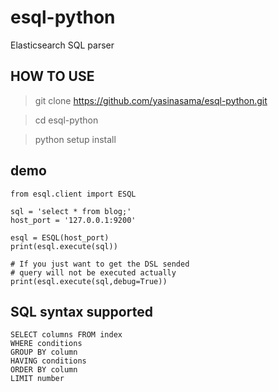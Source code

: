 # esql-python

Elasticsearch SQL parser

## HOW TO USE

> git clone https://github.com/yasinasama/esql-python.git

> cd esql-python

> python setup install


## demo

````
from esql.client import ESQL

sql = 'select * from blog;'
host_port = '127.0.0.1:9200'

esql = ESQL(host_port)
print(esql.execute(sql))

# If you just want to get the DSL sended
# query will not be executed actually
print(esql.execute(sql,debug=True))
````

## SQL syntax supported
````
SELECT columns FROM index
WHERE conditions
GROUP BY column
HAVING conditions
ORDER BY column
LIMIT number
````

